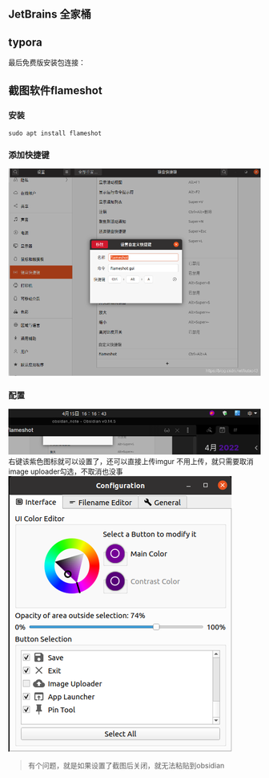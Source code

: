 ## JetBrains 全家桶

## typora
最后免费版安装包连接：

## 截图软件flameshot
### 安装
```
sudo apt install flameshot
```

### 添加快捷键
![设置截屏快捷键|600](https://raw.githubusercontent.com/acdefg/cdn/main/obsidian/20220415161137.png)

### 配置
![](https://raw.githubusercontent.com/acdefg/cdn/main/obsidian/20220415161655.png)
右键该紫色图标就可以设置了，还可以直接上传imgur
不用上传，就只需要取消image uploader勾选，不取消也没事
![](https://raw.githubusercontent.com/acdefg/cdn/main/obsidian/Pasted%20image%2020220501121023.png)
>有个问题，就是如果设置了截图后关闭，就无法粘贴到obsidian